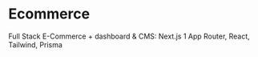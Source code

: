 # Ecommerce
Full Stack E-Commerce + dashboard &amp; CMS: Next.js 1 App Router, React, Tailwind, Prisma
